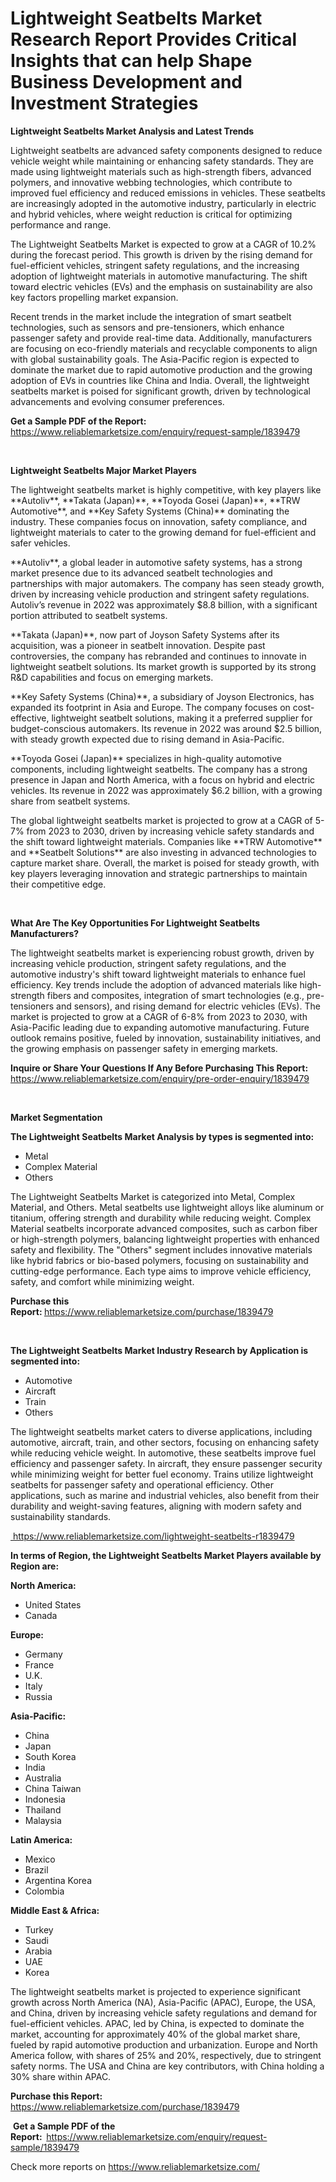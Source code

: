 <p><h1>Lightweight Seatbelts Market Research Report Provides Critical Insights that can help Shape Business Development and Investment Strategies</h1></p><p><strong>Lightweight Seatbelts Market Analysis and Latest Trends</strong></p>
<p><p>Lightweight seatbelts are advanced safety components designed to reduce vehicle weight while maintaining or enhancing safety standards. They are made using lightweight materials such as high-strength fibers, advanced polymers, and innovative webbing technologies, which contribute to improved fuel efficiency and reduced emissions in vehicles. These seatbelts are increasingly adopted in the automotive industry, particularly in electric and hybrid vehicles, where weight reduction is critical for optimizing performance and range.</p><p>The Lightweight Seatbelts Market is expected to grow at a CAGR of 10.2% during the forecast period. This growth is driven by the rising demand for fuel-efficient vehicles, stringent safety regulations, and the increasing adoption of lightweight materials in automotive manufacturing. The shift toward electric vehicles (EVs) and the emphasis on sustainability are also key factors propelling market expansion.</p><p>Recent trends in the market include the integration of smart seatbelt technologies, such as sensors and pre-tensioners, which enhance passenger safety and provide real-time data. Additionally, manufacturers are focusing on eco-friendly materials and recyclable components to align with global sustainability goals. The Asia-Pacific region is expected to dominate the market due to rapid automotive production and the growing adoption of EVs in countries like China and India. Overall, the lightweight seatbelts market is poised for significant growth, driven by technological advancements and evolving consumer preferences.</p></p>
<p><strong>Get a Sample PDF of the Report:&nbsp;</strong> <a href="https://www.reliablemarketsize.com/enquiry/request-sample/1839479?utm_campaign=1103&utm_medium=2&utm_source=Github&utm_content=ia&utm_term=24012025&utm_id=lightweight-seatbelts">https://www.reliablemarketsize.com/enquiry/request-sample/1839479</a></p>
<p>&nbsp;</p>
<p><strong>Lightweight Seatbelts Major Market Players</strong></p>
<p><p>The lightweight seatbelts market is highly competitive, with key players like **Autoliv**, **Takata (Japan)**, **Toyoda Gosei (Japan)**, **TRW Automotive**, and **Key Safety Systems (China)** dominating the industry. These companies focus on innovation, safety compliance, and lightweight materials to cater to the growing demand for fuel-efficient and safer vehicles.</p><p>**Autoliv**, a global leader in automotive safety systems, has a strong market presence due to its advanced seatbelt technologies and partnerships with major automakers. The company has seen steady growth, driven by increasing vehicle production and stringent safety regulations. Autoliv’s revenue in 2022 was approximately $8.8 billion, with a significant portion attributed to seatbelt systems.</p><p>**Takata (Japan)**, now part of Joyson Safety Systems after its acquisition, was a pioneer in seatbelt innovation. Despite past controversies, the company has rebranded and continues to innovate in lightweight seatbelt solutions. Its market growth is supported by its strong R&D capabilities and focus on emerging markets.</p><p>**Key Safety Systems (China)**, a subsidiary of Joyson Electronics, has expanded its footprint in Asia and Europe. The company focuses on cost-effective, lightweight seatbelt solutions, making it a preferred supplier for budget-conscious automakers. Its revenue in 2022 was around $2.5 billion, with steady growth expected due to rising demand in Asia-Pacific.</p><p>**Toyoda Gosei (Japan)** specializes in high-quality automotive components, including lightweight seatbelts. The company has a strong presence in Japan and North America, with a focus on hybrid and electric vehicles. Its revenue in 2022 was approximately $6.2 billion, with a growing share from seatbelt systems.</p><p>The global lightweight seatbelts market is projected to grow at a CAGR of 5-7% from 2023 to 2030, driven by increasing vehicle safety standards and the shift toward lightweight materials. Companies like **TRW Automotive** and **Seatbelt Solutions** are also investing in advanced technologies to capture market share. Overall, the market is poised for steady growth, with key players leveraging innovation and strategic partnerships to maintain their competitive edge.</p></p>
<p>&nbsp;</p>
<p><strong>What Are The Key Opportunities For Lightweight Seatbelts Manufacturers?</strong></p>
<p><p>The lightweight seatbelts market is experiencing robust growth, driven by increasing vehicle production, stringent safety regulations, and the automotive industry's shift toward lightweight materials to enhance fuel efficiency. Key trends include the adoption of advanced materials like high-strength fibers and composites, integration of smart technologies (e.g., pre-tensioners and sensors), and rising demand for electric vehicles (EVs). The market is projected to grow at a CAGR of 6-8% from 2023 to 2030, with Asia-Pacific leading due to expanding automotive manufacturing. Future outlook remains positive, fueled by innovation, sustainability initiatives, and the growing emphasis on passenger safety in emerging markets.</p></p>
<p><strong>Inquire or Share Your Questions If Any Before Purchasing This Report:</strong> <a href="https://www.reliablemarketsize.com/enquiry/pre-order-enquiry/1839479?utm_campaign=1103&utm_medium=2&utm_source=Github&utm_content=ia&utm_term=24012025&utm_id=lightweight-seatbelts">https://www.reliablemarketsize.com/enquiry/pre-order-enquiry/1839479</a></p>
<p>&nbsp;</p>
<p><strong>Market Segmentation</strong></p>
<p><strong>The Lightweight Seatbelts Market Analysis by types is segmented into:</strong></p>
<p><ul><li>Metal</li><li>Complex Material</li><li>Others</li></ul></p>
<p><p>The Lightweight Seatbelts Market is categorized into Metal, Complex Material, and Others. Metal seatbelts use lightweight alloys like aluminum or titanium, offering strength and durability while reducing weight. Complex Material seatbelts incorporate advanced composites, such as carbon fiber or high-strength polymers, balancing lightweight properties with enhanced safety and flexibility. The "Others" segment includes innovative materials like hybrid fabrics or bio-based polymers, focusing on sustainability and cutting-edge performance. Each type aims to improve vehicle efficiency, safety, and comfort while minimizing weight.</p></p>
<p><strong>Purchase this Report:&nbsp;</strong><a href="https://www.reliablemarketsize.com/purchase/1839479?utm_campaign=1103&utm_medium=2&utm_source=Github&utm_content=ia&utm_term=24012025&utm_id=lightweight-seatbelts">https://www.reliablemarketsize.com/purchase/1839479</a></p>
<p>&nbsp;</p>
<p><strong>The Lightweight Seatbelts Market Industry Research by Application is segmented into:</strong></p>
<p><ul><li>Automotive</li><li>Aircraft</li><li>Train</li><li>Others</li></ul></p>
<p><p>The lightweight seatbelts market caters to diverse applications, including automotive, aircraft, train, and other sectors, focusing on enhancing safety while reducing vehicle weight. In automotive, these seatbelts improve fuel efficiency and passenger safety. In aircraft, they ensure passenger security while minimizing weight for better fuel economy. Trains utilize lightweight seatbelts for passenger safety and operational efficiency. Other applications, such as marine and industrial vehicles, also benefit from their durability and weight-saving features, aligning with modern safety and sustainability standards.</p></p>
<p><a href="https://www.reliablemarketsize.com/lightweight-seatbelts-r1839479?utm_campaign=1103&utm_medium=2&utm_source=Github&utm_content=ia&utm_term=24012025&utm_id=lightweight-seatbelts">&nbsp;https://www.reliablemarketsize.com/lightweight-seatbelts-r1839479</a></p>
<p><strong>In terms of Region, the Lightweight Seatbelts Market Players available by Region are:</strong></p>
<p>
    <p> <strong> North America: </strong>
        <ul>
            <li>United States</li>
            <li>Canada</li>
        </ul>
        </p> 
    <p> <strong> Europe: </strong>
        <ul>
            <li>Germany</li>
            <li>France</li>
            <li>U.K.</li>
            <li>Italy</li>
            <li>Russia</li>
        </ul>
        </p> 
    <p> <strong> Asia-Pacific: </strong>
        <ul>
            <li>China</li>
            <li>Japan</li>
            <li>South Korea</li>
            <li>India</li>
            <li>Australia</li>
            <li>China Taiwan</li>
            <li>Indonesia</li>
            <li>Thailand</li>
            <li>Malaysia</li>
        </ul>
        </p> 
    <p> <strong> Latin America: </strong>
        <ul>
            <li>Mexico</li>
            <li>Brazil</li>
            <li>Argentina Korea</li>
            <li>Colombia</li>
        </ul>
        </p> 
    <p> <strong> Middle East & Africa: </strong>
        <ul>
            <li>Turkey</li>
            <li>Saudi</li>
            <li>Arabia</li>
            <li>UAE</li>
            <li>Korea</li>
        </ul>
    </p>
    </p>
<p><p>The lightweight seatbelts market is projected to experience significant growth across North America (NA), Asia-Pacific (APAC), Europe, the USA, and China, driven by increasing vehicle safety regulations and demand for fuel-efficient vehicles. APAC, led by China, is expected to dominate the market, accounting for approximately 40% of the global market share, fueled by rapid automotive production and urbanization. Europe and North America follow, with shares of 25% and 20%, respectively, due to stringent safety norms. The USA and China are key contributors, with China holding a 30% share within APAC.</p></p>
<p><strong>Purchase this Report: </strong><a href="https://www.reliablemarketsize.com/purchase/1839479?utm_campaign=1103&utm_medium=2&utm_source=Github&utm_content=ia&utm_term=24012025&utm_id=lightweight-seatbelts">https://www.reliablemarketsize.com/purchase/1839479</a></p>
<p>&nbsp;<strong>Get a Sample PDF of the Report:&nbsp;&nbsp;</strong><a href="https://www.reliablemarketsize.com/enquiry/request-sample/1839479?utm_campaign=1103&utm_medium=2&utm_source=Github&utm_content=ia&utm_term=24012025&utm_id=lightweight-seatbelts">https://www.reliablemarketsize.com/enquiry/request-sample/1839479</a></p>
<p><strong></strong></p>
<p>Check more reports on <a href="https://www.reliablemarketsize.com/?utm_campaign=1103&utm_medium=2&utm_source=Github&utm_content=ia&utm_term=24012025&utm_id=lightweight-seatbelts">https://www.reliablemarketsize.com/</a></p>